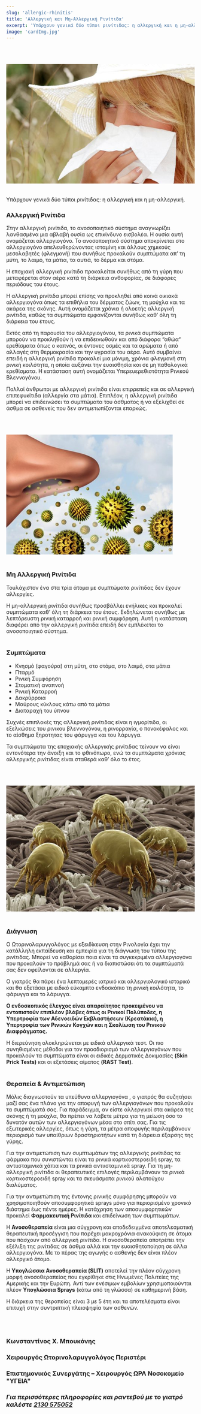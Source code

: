 ```yaml
---
slug: 'allergic-rhinitis'
title: 'Αλλεργική και Μη-Αλλεργική Ρινίτιδα'
excerpt: 'Υπάρχουν γενικά δύο τύποι ρινίτιδας: η αλλεργική και η μη-αλλεργική.'
image: 'cardImg.jpg'
---
```


<br/>
<br/>

![alt text](cardImg.jpg)
<br/>
<br/>

Υπάρχουν γενικά δύο τύποι ρινίτιδας: η αλλεργική και η μη-αλλεργική.

### **Αλλεργική Ρινίτιδα**

Στην αλλεργική ρινίτιδα, το ανοσοποιητικό σύστημα αναγνωρίζει λανθασμένα μια αβλαβή ουσία ως επικίνδυνο εισβολέα. Η ουσία αυτή ονομάζεται αλλεργιογόνο. Το ανοσοποιητικό σύστημα αποκρίνεται στο αλλεργιογόνο απελευθερώνοντας ισταμίνη και άλλους χημικούς μεσολαβητές (φλεγμονή) που συνήθως προκαλούν συμπτώματα απ’ τη μύτη, το λαιμό, τα μάτια, τα αυτιά, το δέρμα και στόμα.

Η εποχιακή αλλεργική ρινίτιδα προκαλείται συνήθως από τη γύρη που μεταφέρεται στον αέρα κατά τη διάρκεια ανθοφορίας, σε διάφορες περιόδους του έτους.

Η αλλεργική ρινίτιδα μπορεί επίσης να προκληθεί από κοινά οικιακά αλλεργιογόνα όπως τα επιθήλια του δέρματος ζώων, τη μούχλα και τα ακάρεα της σκόνης. Αυτή ονομάζεται χρόνια ή ολοετής αλλεργική ρινίτιδα, καθώς τα συμπτώματα εμφανίζονται συνήθως καθ’ όλη τη διάρκεια του έτους.

Εκτός από τη παρουσία του αλλεργιογόνου, τα ρινικά συμπτώματα μπορούν να προκληθούν ή να επιδεινωθούν και από διάφορα “αθώα“ ερεθίσματα όπως ο καπνός, οι έντονες οσμές και τα αρώματα ή από αλλαγές στη θερμοκρασία και την υγρασία του αέρα. Αυτό συμβαίνει επειδή η αλλεργική ρινίτιδα προκαλεί μια μόνιμη, χρόνια φλεγμονή στη ρινική κοιλότητα, η οποία αυξάνει την ευαισθησία και σε μη παθολογικά ερεθίσματα. Η κατάσταση αυτή ονομάζεται Υπερευερεθιστότητα Ρινικού Βλεννογόνου.

Πολλοί άνθρωποι με αλλεργική ρινίτιδα είναι επιρρεπείς και σε αλλεργική επιπεφυκίτιδα (αλλεργία στα μάτια). Επιπλέον, η αλλεργική ρινίτιδα μπορεί να επιδεινώσει τα συμπτώματα του άσθματος ή να εξελιχθεί σε άσθμα σε ασθενείς που δεν αντιμετωπίζονται επαρκώς.

<br/>
<br/>

![alt text](all2.jpg)
<br/>
<br/>

### **Μη Αλλεργική Ρινίτιδα**

Τουλάχιστον ένα στα τρία άτομα με συμπτώματα ρινίτιδας δεν έχουν αλλεργίες.

Η μη-αλλεργική ρινίτιδα συνήθως προσβάλλει ενήλικες και προκαλεί συμπτώματα καθ’ όλη τη διάρκεια του έτους. Εκδηλώνεται συνήθως με λεπτόρευστη ρινική καταρροή και ρινική συμφόρηση. Αυτή η κατάσταση διαφέρει από την αλλεργική ρινίτιδα επειδή δεν εμπλέκεται το ανοσοποιητικό σύστημα.
<br/>
<br/>

### **Συμπτώματα**

- Κνησμό (φαγούρα) στη μύτη, στο στόμα, στο λαιμό, στα μάτια
- Πταρμό
- Ρινική Συμφόρηση
- Στοματική αναπνοή
- Ρινική Καταρροή
- Δακρύρροια
- Μαύρους κύκλους κάτω από τα μάτια
- Διαταραχή του ύπνου

Συχνές επιπλοκές της αλλεργική ρινίτιδας είναι η ιγμορίτιδα, οι εξελκώσεις του ρινικου βλεννογόνου, η ρινορραγία, ο πονοκέφαλος και το αίσθημα ξηροτητας του φάρυγγα και του λάρυγγα.

Τα συμπτώματα της εποχιακής αλλεργικής ρινίτιδας τείνουν να είναι εντονότερα την άνοιξη και το φθινόπωρο, ενώ τα συμπτώματα χρόνιας αλλεργικής ρινίτιδας είναι σταθερά καθ’ όλο το έτος.

<br/>
<br/>

![alt text](all3.jpg)
<br/>
<br/>

### **Διάγνωση**

Ο Ωτορινολαρυγγολόγος με εξειδίκευση στην Ρινολογία έχει την κατάλληλη εκπαίδευση και εμπειρία για τη διάγνωση του τύπου της ρινίτιδας. Μπορεί να καθορίσει ποια είναι τα συγκεκριμένα αλλεργιογόνα που προκαλούν το πρόβλημά σας ή να διαπιστώσει ότι τα συμπτώματά σας δεν οφείλονται σε αλλεργία.

Ο γιατρός θα πάρει ένα λεπτομερές ιατρικό και αλλεργιολογικό ιστορικό και θα εξετάσει με ειδικό εύκαμπτο ενδοσκόπιο τη ρινική κοιλότητα, το φάρυγγα και το λάρυγγα.

**Ο ενδοσκοπικός έλεγχος είναι απαραίτητος προκειμένου να εντοπιστούν επιπλέον βλάβες όπως οι Ρινικοί Πολύποδες, η Υπερτροφία των Αδενοειδών Εκβλαστήσεων (Κρεατάκια), η Υπερτροφία των Ρινικών Κογχών και η Σκολίωση του Ρινικού Διαφράγματος.**

Η διερεύνηση ολοκληρώνεται με ειδικά αλλεργικά τεστ. Οι πιο συνηθισμένες μέθοδοι για τον προσδιορισμό των αλλεργιογόνων που προκαλούν τα συμπτώματα είναι οι ειδικές Δερματικές Δοκιμασίες **(Skin Prick Tests)** και οι εξετάσεις αίματος **(RAST Test)**.
<br/>
<br/>

### **Θεραπεία & Αντιμετώπιση**

Μόλις διαγνωστούν τα υπεύθυνα αλλεργιογόνα , ο γιατρός θα συζητήσει μαζί σας ένα πλάνο για την αποφυγή των αλλεργιογόνων που προκαλούν τα συμπτώματά σας. Για παράδειγμα, αν είστε αλλεργικοί στα ακάρεα της σκόνης ή τη μούχλα, θα πρέπει να λάβετε μέτρα για τη μείωση όσο το δυνατόν αυτών των αλλεργιογόνων μέσα στο σπίτι σας. Για τις εξωτερικές αλλεργίες, όπως η γύρη, τα μέτρα αποφυγής περιλαμβάνουν περιορισμό των υπαίθριων δραστηριοτήτων κατά τη διάρκεια έξαρσης της γύρης.

Για την αντιμετώπιση των συμπτωμάτων της αλλεργικής ρινίτιδας τα φάρμακα που συνιστώνται είναι τα ρινικά κορτικοστεροειδή spray, τα αντιισταμινικά χάπια και τα ρινικά αντιισταμινικά spray. Για τη μη-αλλεργική ρινίτιδα οι θεραπευτικές επιλογές περιλαμβάνουν τα ρινικά κορτικοστεροειδή spray και τα σκευάσματα ρινικού αλατούχου διαλύματος.

Για την αντιμετώπιση της έντονης ρινικής συμφόρησης μπορούν να χρησιμοποιηθούν αποσυμφορητικά sprays μόνο για περιορισμένο χρονικό διάστημα έως πέντε ημέρες. Η κατάχρηση των αποσυμφορητικών προκαλεί **Φαρμακευτική Ρινίτιδα** και επιδείνωση των συμπτωμάτων.

Η **Ανοσοθεραπεία** είναι μια σύγχρονη και αποδεδειγμένα αποτελεσματική θεραπευτική προσέγγιση που παρέχει μακροχρόνια ανακούφιση σε άτομα που πάσχουν από αλλεργική ρινίτιδα. Η ανοσοθεραπεία αποτρέπει την εξέλιξη της ρινίτιδας σε άσθμα αλλά και την ευαισθητοποίηση σε άλλα αλλεργιογόνα. Με το πέρας της αγωγής ο ασθενής δεν είναι πλέον αλλεργικό άτομο.

Η **Υπογλώσσια Ανοσοθεραπεία (SLIT)** αποτελεί την πλέον σύγχρονη μορφή ανοσοθεραπείας που εγκρίθηκε στις Ηνωμένες Πολιτείες της Αμερικής και την Ευρώπη. Αντί των ενέσιμων εμβολίων χρησιμοποιούνται πλέον **Υπογλώσσια Sprays** (κάτω από τη γλώσσα) σε καθημερινή βάση.

Η διάρκεια της θεραπείας είναι 3 με 5 έτη και τα αποτελέσματα είναι επιτυχή στην συντριπτική πλειοψηφία των ασθενών.

<br/>
<br/>

### **Κωνσταντίνος Χ. Μπουκόνης**

### **Χειρουργός Ωτορινολαρυγγολόγος Περιστέρι**

### **Επιστημονικός Συνεργάτης – Χειρουργός ΩΡΛ Νοσοκομείο "ΥΓΕΙΑ"**

### **_Για περισσότερες πληροφορίες και ραντεβού με το γιατρό καλέστε [2130 575052](tel:2130575052 '2130 575052')_**
